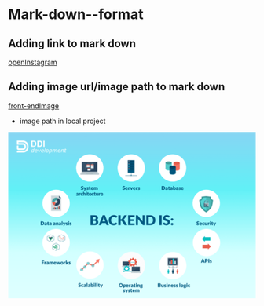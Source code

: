 # Mark-down--format

## Adding link to mark down

[openInstagram](https://www.instagram.com/)

## Adding image url/image path to mark down

[front-endImage](https://kodmek.com/wp-content/uploads/2021/01/front-end-developer-1600x900-1.jpg)

- image path in local project

![backend-image](./backend-is-1200x808.png)
